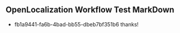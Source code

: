 ## OpenLocalization Workflow Test MarkDown
* fb1a9441-fa6b-4bad-bb55-dbeb7bf351b6 thanks!

<!--HONumber=Jul16_HO3-->


